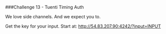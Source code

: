 ###Challenge 13 - Tuenti Timing Auth

We love side channels. And we expect you to.

Get the key for your input. Start at: http://54.83.207.90:4242/?input=INPUT
